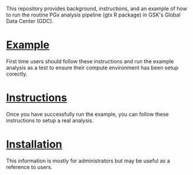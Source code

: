 This repository provides background, instructions, and an example of how to run the routine PGx analysis pipeline (gtx R package) in GSK's Global Data Center (GDC).

# [Example](https://github.com/StatGenPRD/GDCgtx/blob/master/Example.md)
First time users should follow these instructions and run the example analysis as a test to ensure their compute environment has been setup corectly. 

# [Instructions](https://github.com/StatGenPRD/GDCgtx/blob/master/HowToRun.md)
Once you have successfully run the example, you can follow these instructions to setup a real analysis.

# [Installation](https://github.com/StatGenPRD/GDCgtx/blob/master/InstallationConfig.md)
This information is mostly for administrators but may be useful as a reference to users.
